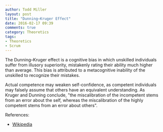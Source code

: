 ```yaml
---
author: Todd Miller 
layout: post
title: "Dunning–Kruger Effect"
date: 2016-02-17 09:39
comments: true
category: Theoretics
tags:
- Theoretics
- Scrum
---
```


The Dunning–Kruger effect is a cognitive bias in which unskilled individuals suffer from illusory superiority, mistakenly rating their ability much higher than average. This bias is attributed to a metacognitive inability of the unskilled to recognize their mistakes.

Actual competence may weaken self-confidence, as competent individuals may falsely assume that others have an equivalent understanding. As Kruger and Dunning conclude, "the miscalibration of the incompetent stems from an error about the self, whereas the miscalibration of the highly competent stems from an error about others".

References:

+ [Wikipedia](http://en.wikipedia.org/wiki/Dunning%E2%80%93Kruger_effect)


